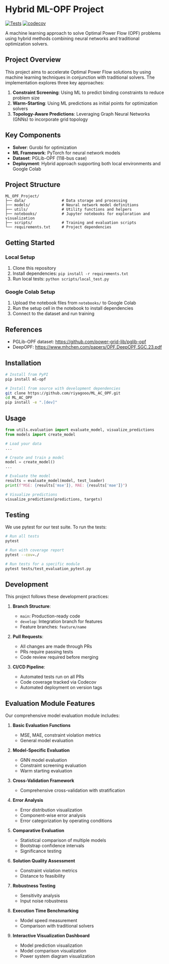 # Hybrid ML-OPF Project

[![Tests](https://github.com/yourusername/ML-OPF-Project/actions/workflows/tests.yml/badge.svg)](https://github.com/yourusername/ML-OPF-Project/actions/workflows/tests.yml)
[![codecov](https://codecov.io/gh/yourusername/ML-OPF-Project/branch/main/graph/badge.svg)](https://codecov.io/gh/yourusername/ML-OPF-Project)

A machine learning approach to solve Optimal Power Flow (OPF) problems using hybrid methods combining neural networks and traditional optimization solvers.

## Project Overview

This project aims to accelerate Optimal Power Flow solutions by using machine learning techniques in conjunction with traditional solvers. The implementation explores three key approaches:

1. **Constraint Screening**: Using ML to predict binding constraints to reduce problem size
2. **Warm-Starting**: Using ML predictions as initial points for optimization solvers
3. **Topology-Aware Predictions**: Leveraging Graph Neural Networks (GNNs) to incorporate grid topology

## Key Components

- **Solver**: Gurobi for optimization
- **ML Framework**: PyTorch for neural network models
- **Dataset**: PGLib-OPF (118-bus case)
- **Deployment**: Hybrid approach supporting both local environments and Google Colab

## Project Structure

```
ML_OPF_Project/
├── data/                # Data storage and processing
├── models/              # Neural network model definitions
├── utils/               # Utility functions and helpers
├── notebooks/           # Jupyter notebooks for exploration and visualization
├── scripts/             # Training and evaluation scripts
└── requirements.txt     # Project dependencies
```

## Getting Started

### Local Setup

1. Clone this repository
2. Install dependencies: `pip install -r requirements.txt`
3. Run local tests: `python scripts/local_test.py`

### Google Colab Setup

1. Upload the notebook files from `notebooks/` to Google Colab
2. Run the setup cell in the notebook to install dependencies
3. Connect to the dataset and run training

## References

- PGLib-OPF dataset: https://github.com/power-grid-lib/pglib-opf
- DeepOPF: https://www.mhchen.com/papers/OPF.DeepOPF.SGC.23.pdf

## Installation

```bash
# Install from PyPI
pip install ml-opf

# Install from source with development dependencies
git clone https://github.com/riyagooo/ML_AC_OPF.git
cd ML_AC_OPF
pip install -e ".[dev]"
```

## Usage

```python
from utils.evaluation import evaluate_model, visualize_predictions
from models import create_model

# Load your data
...

# Create and train a model
model = create_model()
...

# Evaluate the model
results = evaluate_model(model, test_loader)
print(f"MSE: {results['mse']}, MAE: {results['mae']}")

# Visualize predictions
visualize_predictions(predictions, targets)
```

## Testing

We use pytest for our test suite. To run the tests:

```bash
# Run all tests
pytest

# Run with coverage report
pytest --cov=./

# Run tests for a specific module
pytest tests/test_evaluation_pytest.py
```

## Development

This project follows these development practices:

1. **Branch Structure**:
   - `main`: Production-ready code
   - `develop`: Integration branch for features
   - Feature branches: `feature/name`

2. **Pull Requests**:
   - All changes are made through PRs
   - PRs require passing tests
   - Code review required before merging

3. **CI/CD Pipeline**:
   - Automated tests run on all PRs
   - Code coverage tracked via Codecov
   - Automated deployment on version tags

## Evaluation Module Features

Our comprehensive model evaluation module includes:

1. **Basic Evaluation Functions**
   - MSE, MAE, constraint violation metrics
   - General model evaluation

2. **Model-Specific Evaluation**
   - GNN model evaluation
   - Constraint screening evaluation
   - Warm starting evaluation

3. **Cross-Validation Framework**
   - Comprehensive cross-validation with stratification

4. **Error Analysis**
   - Error distribution visualization
   - Component-wise error analysis
   - Error categorization by operating conditions

5. **Comparative Evaluation**
   - Statistical comparison of multiple models
   - Bootstrap confidence intervals
   - Significance testing

6. **Solution Quality Assessment**
   - Constraint violation metrics
   - Distance to feasibility

7. **Robustness Testing**
   - Sensitivity analysis
   - Input noise robustness

8. **Execution Time Benchmarking**
   - Model speed measurement
   - Comparison with traditional solvers

9. **Interactive Visualization Dashboard**
   - Model prediction visualization
   - Model comparison visualization
   - Power system diagram visualization
